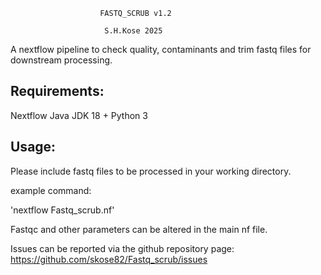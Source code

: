 
						FASTQ_SCRUB v1.2 

						 S.H.Kose 2025


A nextflow pipeline to check quality, contaminants 
and trim fastq files for downstream processing. 

## Requirements:

Nextflow
Java JDK 18 +
Python 3

## Usage:

Please include fastq files to be processed in your working directory. 

example command: 

'nextflow Fastq_scrub.nf'

Fastqc and other parameters can be altered in the main nf file. 

Issues can be reported via the github repository page: https://github.com/skose82/Fastq_scrub/issues




